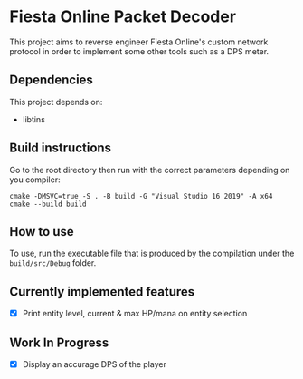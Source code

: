 # Fiesta Online Packet Decoder

This project aims to reverse engineer Fiesta Online's custom network protocol in order to implement some other tools such as a DPS meter.

## Dependencies

This project depends on:
* libtins

## Build instructions

Go to the root directory then run with the correct parameters depending on you compiler:

```
cmake -DMSVC=true -S . -B build -G "Visual Studio 16 2019" -A x64
cmake --build build
```

## How to use

To use, run the executable file that is produced by the compilation under the `build/src/Debug` folder.

## Currently implemented features

- [x] Print entity level, current & max HP/mana on entity selection

## Work In Progress

- [x] Display an accurage DPS of the player
